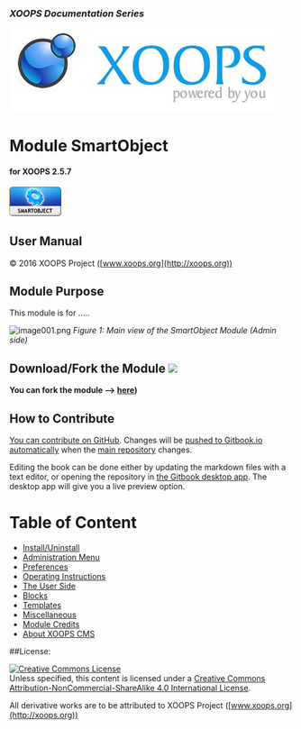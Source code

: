 ### _XOOPS Documentation Series_
![logoXoops.jpg](en/assets/logoXoops.jpg)

# Module SmartObject
#### for XOOPS 2.5.7
      
![logoModule.png](en/assets/logoModule.png)
            
## User Manual

© 2016 XOOPS Project ([www.xoops.org](http://xoops.org))  

## Module Purpose 

This module is for .....

![image001.png](en/assets/image001.png)
*Figure 1: Main view of the SmartObject Module (Admin side)*

## Download/Fork the Module ![](http://xoops.org/images/forkit.png) 

**You can fork the module --> [here](https://github.com/XoopsModules25x/smartobject))** 

## How to Contribute

[You can contribute on GitHub](https://github.com/XoopsDocs/smartobject-tutorial). Changes will be [pushed to Gitbook.io automatically](https://www.gitbook.com/book/xoops/smartobject-tutorial/activity) when the [main repository](https://github.com/XoopsDocs/smartobject-tutorial) changes.

Editing the book can be done either by updating the markdown files with a text editor, or opening the repository in [the Gitbook desktop app](https://github.com/GitbookIO/editor/blob/master/README.md). The desktop app will give you a live preview option.

# Table of Content

* [Install/Uninstall](en/book/1install.md)
* [Administration Menu](en/book/2administration.md)
* [Preferences](en/book/3preferences.md)
* [Operating Instructions](en/book/4operations.md)
* [The User Side](en/book/5userside.md)
* [Blocks](en/book/6blocks.md)
* [Templates](en/book/7templates.md)
* [Miscellaneous](en/book/8other.md) 
* [Module Credits](en/book/9credits.md)
* [About XOOPS CMS](en/book/10aboutxoops.md)

##License:

<a rel="license" href="http://creativecommons.org/licenses/by-nc-sa/4.0/"><img alt="Creative Commons License" style="border-width:0" src="https://i.creativecommons.org/l/by-nc-sa/4.0/88x31.png" /></a><br />Unless specified, this content is licensed under a <a rel="license" href="http://creativecommons.org/licenses/by-nc-sa/4.0/">Creative Commons Attribution-NonCommercial-ShareAlike 4.0 International License</a>.

All derivative works are to be attributed to XOOPS Project ([www.xoops.org](http://xoops.org))
